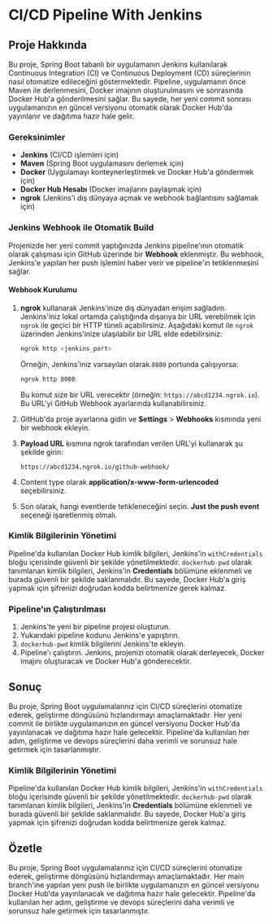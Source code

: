 #  CI/CD Pipeline With Jenkins

## Proje Hakkında

Bu proje, Spring Boot tabanlı bir uygulamanın Jenkins kullanılarak Continuous Integration (CI) ve Continuous Deployment (CD) süreçlerinin nasıl otomatize edileceğini göstermektedir. Pipeline, uygulamanın önce Maven ile derlenmesini, Docker imajının oluşturulmasını ve sonrasında Docker Hub'a gönderilmesini sağlar. Bu sayede, her yeni commit sonrası uygulamanızın en güncel versiyonu otomatik olarak Docker Hub'da yayınlanır ve dağıtıma hazır hale gelir.

### Gereksinimler
- **Jenkins** (CI/CD işlemleri için)
- **Maven** (Spring Boot uygulamasını derlemek için)
- **Docker** (Uygulamayı konteynerleştirmek ve Docker Hub'a göndermek için)
- **Docker Hub Hesabı** (Docker imajlarını paylaşmak için)
- **ngrok** (Jenkins'i dış dünyaya açmak ve webhook bağlantısını sağlamak için)


### Jenkins Webhook ile Otomatik Build

Projenizde her yeni commit yaptığınızda Jenkins pipeline'ının otomatik olarak çalışması için GitHub üzerinde bir **Webhook** eklenmiştir. Bu webhook, Jenkins'e yapılan her push işlemini haber verir ve pipeline'ın tetiklenmesini sağlar.


#### Webhook Kurulumu

1. **ngrok** kullanarak Jenkins'inize dış dünyadan erişim sağladım. Jenkins'iniz lokal ortamda çalıştığında dışarıya bir URL verebilmek için `ngrok` ile geçici bir HTTP tüneli açabilirsiniz. Aşağıdaki komut ile `ngrok` üzerinden Jenkins'inize ulaşılabilir bir URL elde edebilirsiniz:

    ```bash
    ngrok http <jenkins_port>
    ```

   Örneğin, Jenkins'iniz varsayılan olarak `8080` portunda çalışıyorsa:

    ```bash
    ngrok http 8080
    ```

   Bu komut size bir URL verecektir (örneğin: `https://abcd1234.ngrok.io`). Bu URL'yi GitHub Webhook ayarlarında kullanabilirsiniz.

2. GitHub'da proje ayarlarına gidin ve **Settings** > **Webhooks** kısmında yeni bir webhook ekleyin.
3. **Payload URL** kısmına ngrok tarafından verilen URL'yi kullanarak şu şekilde girin:

    ```
    https://abcd1234.ngrok.io/github-webhook/
    ```

4. Content type olarak **application/x-www-form-urlencoded** seçebilirsiniz.
5. Son olarak, hangi eventlerde tetikleneceğini seçin. **Just the push event** seçeneği işaretlenmiş olmalı.

### Kimlik Bilgilerinin Yönetimi

Pipeline'da kullanılan Docker Hub kimlik bilgileri, Jenkins'in `withCredentials` bloğu içerisinde güvenli bir şekilde yönetilmektedir. `dockerhub-pwd` olarak tanımlanan kimlik bilgileri, Jenkins'in **Credentials** bölümüne eklenmeli ve burada güvenli bir şekilde saklanmalıdır. Bu sayede, Docker Hub'a giriş yapmak için şifrenizi doğrudan kodda belirtmenize gerek kalmaz.

### Pipeline'ın Çalıştırılması

1. Jenkins'te yeni bir pipeline projesi oluşturun.
2. Yukarıdaki pipeline kodunu Jenkins'e yapıştırın.
3. `dockerhub-pwd` kimlik bilgilerini Jenkins'te ekleyin.
4. Pipeline'ı çalıştırın. Jenkins, projenizi otomatik olarak derleyecek, Docker imajını oluşturacak ve Docker Hub'a gönderecektir.

## Sonuç

Bu proje, Spring Boot uygulamalarınız için CI/CD süreçlerini otomatize ederek, geliştirme döngüsünü hızlandırmayı amaçlamaktadır. Her yeni commit ile birlikte uygulamanızın en güncel versiyonu Docker Hub'da yayınlanacak ve dağıtıma hazır hale gelecektir. Pipeline'da kullanılan her adım, geliştirme ve devops süreçlerini daha verimli ve sorunsuz hale getirmek için tasarlanmıştır.


### Kimlik Bilgilerinin Yönetimi

Pipeline'da kullanılan Docker Hub kimlik bilgileri, Jenkins'in `withCredentials` bloğu içerisinde güvenli bir şekilde yönetilmektedir. `dockerhub-pwd` olarak tanımlanan kimlik bilgileri, Jenkins'in **Credentials** bölümüne eklenmeli ve burada güvenli bir şekilde saklanmalıdır. Bu sayede, Docker Hub'a giriş yapmak için şifrenizi doğrudan kodda belirtmenize gerek kalmaz.

## Özetle

Bu proje, Spring Boot uygulamalarınız için CI/CD süreçlerini otomatize ederek, geliştirme döngüsünü hızlandırmayı amaçlamaktadır. Her main branch'ine yapılan yeni push ile birlikte uygulamanızın en güncel versiyonu Docker Hub'da yayınlanacak ve dağıtıma hazır hale gelecektir. Pipeline'da kullanılan her adım, geliştirme ve devops süreçlerini daha verimli ve sorunsuz hale getirmek için tasarlanmıştır.
